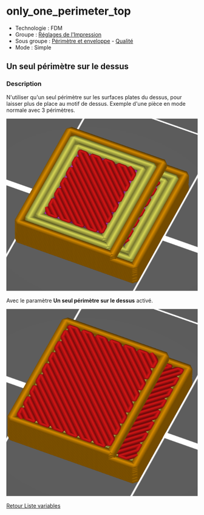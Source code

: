 # only_one_perimeter_top

* Technologie : FDM
* Groupe : [Réglages de l'Impression](../print_settings/print_settings.md)
* Sous groupe : [Périmètre et enveloppe](../print_settings/print_settings.md#périmètre-et-enveloppe) - [Qualité](../print_settings/print_settings.md#qualité)
* Mode : Simple

## Un seul périmètre sur le dessus

### Description

N'utiliser qu'un seul périmètre sur les surfaces plates du dessus,  pour laisser plus de place au motif de dessus.
Exemple d'une pièce en mode normale avec 3 périmètres.

![Réglage normale](./images/only_one_perimeter_top/001.png)

Avec le paramètre **Un seul périmètre sur le dessus**  activé.

![Exemple de réglage ou le paramètre impose d'avoir un seul périmètre](./images/only_one_perimeter_top/002.png)

[Retour Liste variables](variable_list.md)